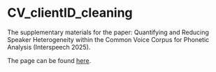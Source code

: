 # CV_clientID_cleaning
The supplementary materials for the paper: Quantifying and Reducing Speaker Heterogeneity within the Common Voice Corpus for Phonetic Analysis (Interspeech 2025).

The page can be found [here](https://miaozhang.org/post/2025/05/30/supplemenetary-materials-for-quantifying-and-reducing-speaker-heterogeneity-within-the-common-voice-corpus-for-phonetic-analysis-interspeech-2025/). 
